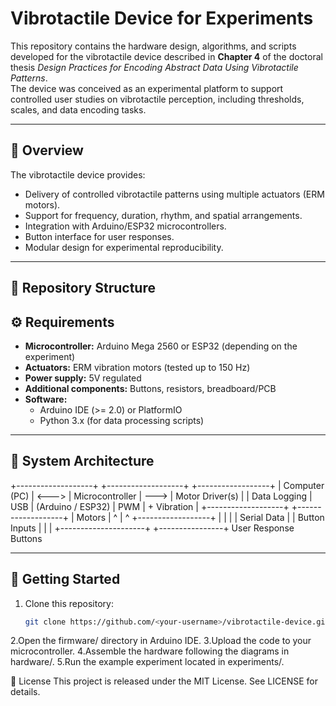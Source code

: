 # Vibrotactile Device for Experiments

This repository contains the hardware design, algorithms, and scripts developed for the vibrotactile device described in **Chapter 4** of the doctoral thesis *Design Practices for Encoding Abstract Data Using Vibrotactile Patterns*.  
The device was conceived as an experimental platform to support controlled user studies on vibrotactile perception, including thresholds, scales, and data encoding tasks.

---

## 📌 Overview
The vibrotactile device provides:
- Delivery of controlled vibrotactile patterns using multiple actuators (ERM motors).
- Support for frequency, duration, rhythm, and spatial arrangements.
- Integration with Arduino/ESP32 microcontrollers.
- Button interface for user responses.
- Modular design for experimental reproducibility.

---

## 📂 Repository Structure

## ⚙️ Requirements
- **Microcontroller:** Arduino Mega 2560 or ESP32 (depending on the experiment)
- **Actuators:** ERM vibration motors (tested up to 150 Hz)
- **Power supply:** 5V regulated
- **Additional components:** Buttons, resistors, breadboard/PCB
- **Software:** 
  - Arduino IDE (>= 2.0) or PlatformIO
  - Python 3.x (for data processing scripts)

---
## 🔌 System Architecture

+-------------------+       +-------------------+       +------------------+
|   Computer (PC)   | <---> |   Microcontroller | --->  | Motor Driver(s)  |
|   Data Logging    |  USB  | (Arduino / ESP32) | PWM   | + Vibration      |
+-------------------+       +-------------------+       |   Motors         |
             ^                     |   ^                +------------------+
             |                     |   |
             |     Serial Data     |   | Button Inputs
             |                     |   |
             +---------------------+   +----------------+
                                      User Response Buttons

---

## 🚀 Getting Started
1. Clone this repository:
   ```bash
   git clone https://github.com/<your-username>/vibrotactile-device.git
2.Open the firmware/ directory in Arduino IDE.
3.Upload the code to your microcontroller.
4.Assemble the hardware following the diagrams in hardware/.
5.Run the example experiment located in experiments/.

📜 License
This project is released under the MIT License. See LICENSE for details.




